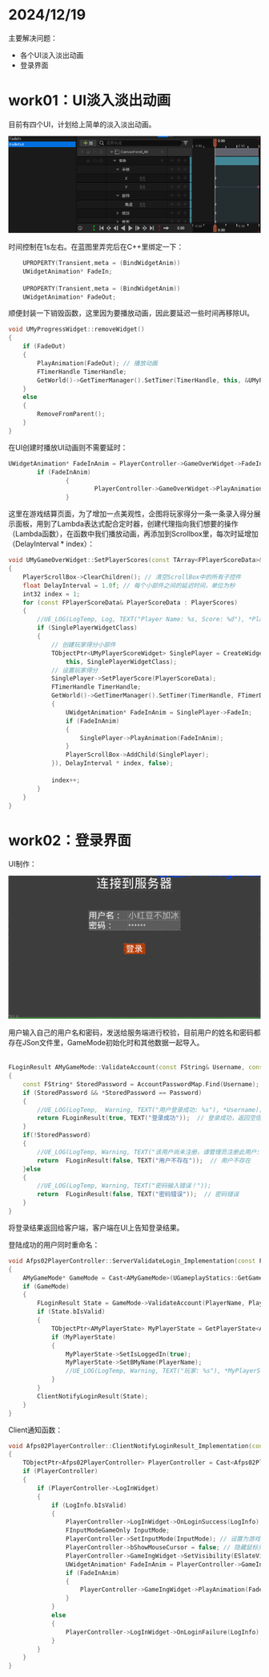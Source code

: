 # 2024/12/19

主要解决问题：

- 各个UI淡入淡出动画
- 登录界面

# **work01**：UI淡入淡出动画

目前有四个UI，计划给上简单的淡入淡出动画。

![{3C51D9AF-BD25-44D8-BDDA-27DBC46FCAA2}.png](3C51D9AF-BD25-44D8-BDDA-27DBC46FCAA2.png)

时间控制在1s左右。在蓝图里弄完后在C++里绑定一下：

```cpp
	UPROPERTY(Transient,meta = (BindWidgetAnim))
	UWidgetAnimation* FadeIn;
	
	UPROPERTY(Transient,meta = (BindWidgetAnim))
	UWidgetAnimation* FadeOut;
```

顺便封装一下销毁函数，这里因为要播放动画，因此要延迟一些时间再移除UI。

```cpp
void UMyProgressWidget::removeWidget()
{
	if (FadeOut)
	{
		PlayAnimation(FadeOut); // 播放动画
		FTimerHandle TimerHandle;
		GetWorld()->GetTimerManager().SetTimer(TimerHandle, this, &UMyProgressWidget::RemoveFromParent, 1.0f, false); // 延迟1秒移除
	}
	else
	{
		RemoveFromParent();
	}
}
```

在UI创建时播放UI动画则不需要延时：

```cpp
UWidgetAnimation* FadeInAnim = PlayerController->GameOverWidget->FadeIn;
		if (FadeInAnim)
				{
						PlayerController->GameOverWidget->PlayAnimation(FadeInAnim); // 播放动画
				}
```

这里在游戏结算页面，为了增加一点美观性，企图将玩家得分一条一条录入得分展示面板，用到了Lambda表达式配合定时器，创建代理指向我们想要的操作（Lambda函数），在函数中我们播放动画，再添加到Scrollbox里，每次时延增加（DelayInterval * index）：

```cpp
void UMyGameOverWidget::SetPlayerScores(const TArray<FPlayerScoreData>& PlayerScores)
{
	PlayerScrollBox->ClearChildren(); // 清空ScrollBox中的所有子控件
	float DelayInterval = 1.0f; // 每个小部件之间的延迟时间，单位为秒
	int32 index = 1;
	for (const FPlayerScoreData& PlayerScoreData : PlayerScores)
	{
		//UE_LOG(LogTemp, Log, TEXT("Player Name: %s, Score: %d"), *PlayerScoreData.Name, PlayerScoreData.Score);
		if (SinglePlayerWidgetClass)
		{
			// 创建玩家得分小部件
			TObjectPtr<UMyPlayerScoreWidget> SinglePlayer = CreateWidget<UMyPlayerScoreWidget>(
				this, SinglePlayerWidgetClass);
			// 设置玩家得分
			SinglePlayer->SetPlayerScore(PlayerScoreData);
			FTimerHandle TimerHandle;
			GetWorld()->GetTimerManager().SetTimer(TimerHandle, FTimerDelegate::CreateLambda([this, SinglePlayer]()
			{
				UWidgetAnimation* FadeInAnim = SinglePlayer->FadeIn;
				if (FadeInAnim)
				{
					SinglePlayer->PlayAnimation(FadeInAnim);
				}
				PlayerScrollBox->AddChild(SinglePlayer);
			}), DelayInterval * index, false);

			index++;
		}
	}
}
```

# work02：登录界面

UI制作：

![{0B23EFF2-61A6-48F6-BB6C-0CED75DF7C7A}.png](0B23EFF2-61A6-48F6-BB6C-0CED75DF7C7A.png)

用户输入自己的用户名和密码，发送给服务端进行校验，目前用户的姓名和密码都存在JSon文件里，GameMode初始化时和其他数据一起导入。

```cpp

FLoginResult AMyGameMode::ValidateAccount(const FString& Username, const FString& Password)
{
	const FString* StoredPassword = AccountPasswordMap.Find(Username);
	if (StoredPassword && *StoredPassword == Password)
	{
		//UE_LOG(LogTemp,  Warning, TEXT("用户登录成功: %s"), *Username);
		return FLoginResult(true, TEXT("登录成功"));  // 登录成功，返回空信息
	}
	if(!StoredPassword)
	{
		//UE_LOG(LogTemp, Warning, TEXT("该用户尚未注册，请管理员注册此用户: %s"), *Username);
		return  FLoginResult(false, TEXT("用户不存在"));  // 用户不存在
	}else
	{
		//UE_LOG(LogTemp, Warning, TEXT("密码输入错误！"));
		return  FLoginResult(false, TEXT("密码错误"));  // 密码错误
	}
}
```

将登录结果返回给客户端，客户端在UI上告知登录结果。

登陆成功的用户同时重命名：

```cpp
void Afps02PlayerController::ServerValidateLogin_Implementation(const FString& PlayerName, const FString& PlayerCode)
{
	AMyGameMode* GameMode = Cast<AMyGameMode>(UGameplayStatics::GetGameMode(this));
	if (GameMode)
	{
		FLoginResult State = GameMode->ValidateAccount(PlayerName, PlayerCode);
		if (State.bIsValid)
		{
			TObjectPtr<AMyPlayerState> MyPlayerState = GetPlayerState<AMyPlayerState>();
			if (MyPlayerState)
			{
				MyPlayerState->SetIsLoggedIn(true);
				MyPlayerState->SetBMyName(PlayerName);
				//UE_LOG(LogTemp, Warning, TEXT("玩家: %s"), *MyPlayerState->GetBMyName());
			}
		}
		ClientNotifyLoginResult(State);
	}
}
```

Client通知函数：

```cpp
void Afps02PlayerController::ClientNotifyLoginResult_Implementation(const FLoginResult& LogInfo)
{
	TObjectPtr<Afps02PlayerController> PlayerController = Cast<Afps02PlayerController>(this);
	if (PlayerController)
	{
		if (PlayerController->LogInWidget)
		{
			if (LogInfo.bIsValid)
			{
				PlayerController->LogInWidget->OnLoginSuccess(LogInfo);
				FInputModeGameOnly InputMode;
				PlayerController->SetInputMode(InputMode); // 设置为游戏输入模式
				PlayerController->bShowMouseCursor = false; // 隐藏鼠标光标
				PlayerController->GameIngWidget->SetVisibility(ESlateVisibility::Visible);
				UWidgetAnimation* FadeInAnim = PlayerController->GameIngWidget->FadeIn;
				if (FadeInAnim)
				{
					PlayerController->GameIngWidget->PlayAnimation(FadeInAnim); // 播放动画
				}
			}
			else
			{
				PlayerController->LogInWidget->OnLoginFailure(LogInfo);
			}
		}
	}
}
```